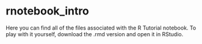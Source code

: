 # rnotebook_intro

Here you can find all of the files associated with the R Tutorial notebook. To play with it yourself, download the .rmd version and open it in RStudio.
